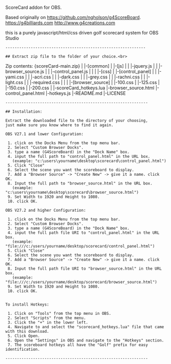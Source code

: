 ScoreCard addon for OBS.

Based originally on https://github.com/ngholson/g4ScoreBoard.
https://g4billiards.com http://www.g4creations.com

this is a purely javascript/html/css driven golf scorecard system for OBS Studio

```
-------------------------------------------------------------

## Extract zip file to the folder of your choice.<br>

```
Zip contents:
{scoreCard-main.zip}
|
|-[common]
|   |-[js]
|   |   |-jquery.js
|   |   |-browser_source.js
|   |   |-control_panel.js
|   |
|   |-[css]
|   	|-[control_panel]
|   	|   |-yami.css
|    	|   |-acri.css
|   	|   |-dark.css
|  	|   |-grey.css
|   	|   |-rachni.css
|  	|   |-light.css
|	|   |-required.css
|	|
|	|-[browser_source]
|   	    |-100.css
|   	    |-125.css
|   	    |-150.css
|   	    |-200.css
|
|-scoreCard_hotkeys.lua
|-browser_source.html
|-control_panel.html
|-hotkeys.js
|-README.md
|-LICENSE

```
--------------------------------------------------------------

## Installation:

Extract the downloaded file to the directory of your choosing,
just make sure you know where to find it again.

OBS V27.1 and lower Configuration:

 1. click on the Docks Menu from the top menu bar.
 2. Select "Custom Browser Docks".
 3. type a name (G4ScoreBoard) in the "Dock Name" box.
 4. input the full path to "control_panel.html" in the URL box. 
   (example: "c:\users\yourname\desktop\scorecard\control_panel.html")
 5. Click "Close"
 6. Select the scene you want the scoreboard to display.
 7. Add a "Browser Source" -> "Create New" -> give it a name. click OK.
 8. Input the full path to "browser_source.html" in the URL box.
   (example: "c:\users\yourname\desktop\scorecard\browser_source.html")
 9. Set Width to 1920 and Height to 1080.
 10. click OK.

OBS V27.2 and higher Configuration:

 1. click on the Docks Menu from the top menu bar.
 2. Select "Custom Browser Docks".
 3. type a name (G4ScoreBoard) in the "Dock Name" box.
 4. input the full path file URI to "control_panel.html" in the URL box. 
   (example: "file:///c:/users/yourname/desktop/scorecard/control_panel.html")
 5. Click "Close"
 6. Select the scene you want the scoreboard to display.
 7. Add a "Browser Source" -> "Create New" -> give it a name. click OK.
 8. Input the full path file URI to "browser_source.html" in the URL box.
   (example: "file:///c:/users/yourname/desktop/scorecard/browser_source.html")
 9. Set Width to 1920 and Height to 1080.
 10. click OK.


To install Hotkeys:

 1. Click on "Tools" from the top menu in OBS.
 2. Select "Scripts" from the menu.
 3. Click the "+" in the lower left.
 4. Navigate to and select the "scorecard_hotkeys.lua" file that came with this download.
 5. Click Open.
 6. Open the "Settings" in OBS and navigate to the "Hotkeys" section.
 7. The scoreboard hotkeys all have the "Golf" prefix for easy identification.

--------------------------------------------------------------

